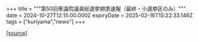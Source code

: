 +++
title = """第50回衆議院議員総選挙開票速報（最終・小選挙区のみ）"""
date = 2024-10-27T12:15:00.000Z
expiryDate = 2025-02-16T15:22:33.146Z
tags = ["kuriyama","news"]
+++


[[source]](https://www.town.kuriyama.hokkaido.jp/soshiki/15/29275.html)
